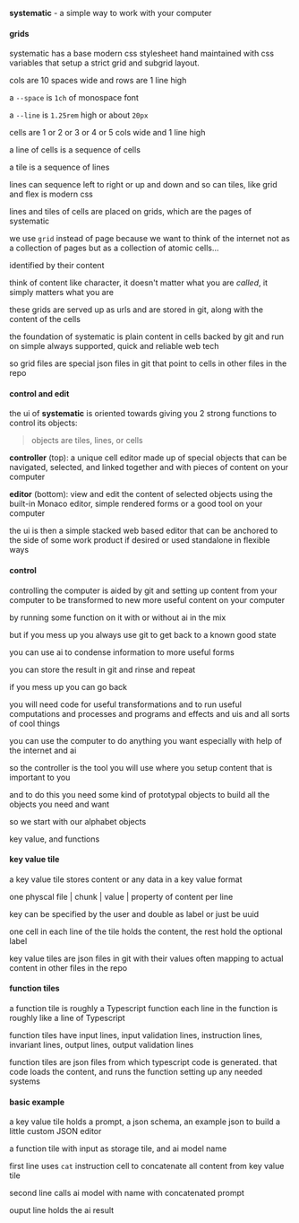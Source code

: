 **systematic** - a simple way to work with your computer

#### grids

systematic has a base modern css stylesheet hand maintained with css variables that setup a strict grid and subgrid layout.

cols are 10 spaces wide and rows are 1 line high

a `--space` is `1ch` of monospace font

a `--line` is `1.25rem` high or about `20px`

cells are 1 or 2 or 3 or 4 or 5 cols wide and 1 line high

a line of cells is a sequence of cells

a tile is a sequence of lines

lines can sequence left to right or up and down and so can tiles, like grid and flex is modern css

lines and tiles of cells are placed on grids, which are the pages of systematic

we use `grid` instead of page because we want to think of the internet not as a collection of pages but as a collection of atomic cells...

identified by their content

think of content like character, it doesn't matter what you are _called_, it simply matters what you are

these grids are served up as urls and are stored in git, along with the content of the cells

the foundation of systematic is plain content in cells backed by git and run on simple always supported, quick and reliable web tech

so grid files are special json files in git that point to cells in other files in the repo

#### control and edit

the ui of **systematic** is oriented towards giving you 2 strong functions to control its objects:

> objects are tiles, lines, or cells

**controller** (top): a unique cell editor made up of special objects that can be navigated, selected, and linked together and with pieces of content on your computer

**editor** (bottom): view and edit the content of selected objects using the built-in Monaco editor, simple rendered forms or a good tool on your computer

the ui is then a simple stacked web based editor that can be anchored to the side of some work product if desired or used standalone in flexible ways

#### control

controlling the computer is aided by git and setting up content from your computer to be transformed to new more useful content on your computer

by running some function on it with or without ai in the mix

but if you mess up you always use git to get back to a known good state

you can use ai to condense information to more useful forms

you can store the result in git and rinse and repeat

if you mess up you can go back

you will need code for useful transformations and to run useful computations and processes and programs and effects and uis and all sorts of cool things

you can use the computer to do anything you want especially with help of the internet and ai

so the controller is the tool you will use where you setup content that is important to you

and to do this you need some kind of prototypal objects to build all the objects you need and want

so we start with our alphabet objects

key value, and functions

#### key value tile

a key value tile stores content or any data in a key value format

one physcal file | chunk | value | property of content per line

key can be specified by the user and double as label or just be uuid

one cell in each line of the tile holds the content, the rest hold the optional label

key value tiles are json files in git with their values often mapping to actual content in other files in the repo

#### function tiles

a function tile is roughly a Typescript function
each line in the function is roughly like a line of Typescript

function tiles have input lines, input validation lines, instruction lines, invariant lines, output lines, output validation lines

function tiles are json files from which typescript code is generated. that code loads the content, and runs the function setting up any needed systems

#### basic example

a key value tile holds a prompt, a json schema, an example json to build a little custom JSON editor

a function tile with input as storage tile, and ai model name

first line uses `cat` instruction cell to concatenate all content from key value tile

second line calls ai model with name with concatenated prompt

ouput line holds the ai result
